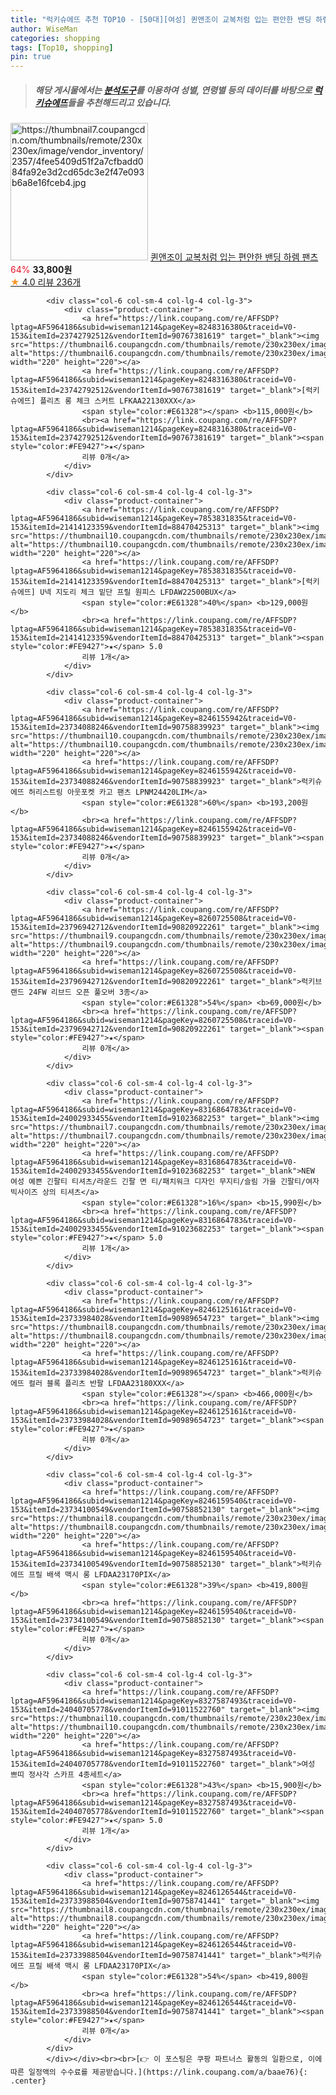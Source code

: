 ```yaml
---
title: "럭키슈에뜨 추천 TOP10 - [50대][여성] 퀸앤조이 교복처럼 입는 편안한 밴딩 하렘 팬츠"
author: WiseMan
categories: shopping
tags: [Top10, shopping]
pin: true
---
```


> ##### 해당 게시물에서는 [**분석도구**](https://itemscout.io/)를 이용하여 **성별**, **연령별** 등의 데이터를 바탕으로 [**럭키슈에뜨**](https://link.coupang.com/a/baae76)들을 추천해드리고 있습니다.
<div class="container"><div class="row">
            <div class="col-6 col-sm-4 col-lg-4 col-lg-3">
                <div class="product-container">
                    <a href="https://link.coupang.com/re/AFFSDP?lptag=AF5964186&subid=wiseman1214&pageKey=6589545248&traceid=V0-153&itemId=14863607759&vendorItemId=82102706667" target="_blank"><img src="https://thumbnail7.coupangcdn.com/thumbnails/remote/230x230ex/image/vendor_inventory/2357/4fee5409d51f2a7cfbadd084fa92e3d2cd65dc3e2f47e093b6a8e16fceb4.jpg" alt="https://thumbnail7.coupangcdn.com/thumbnails/remote/230x230ex/image/vendor_inventory/2357/4fee5409d51f2a7cfbadd084fa92e3d2cd65dc3e2f47e093b6a8e16fceb4.jpg" width="220" height="220"></a>
                    <a href="https://link.coupang.com/re/AFFSDP?lptag=AF5964186&subid=wiseman1214&pageKey=6589545248&traceid=V0-153&itemId=14863607759&vendorItemId=82102706667" target="_blank">퀸앤조이 교복처럼 입는 편안한 밴딩 하렘 팬츠</a>
                    <span style="color:#E61328">64%</span> <b>33,800원</b>
                    <br><a href="https://link.coupang.com/re/AFFSDP?lptag=AF5964186&subid=wiseman1214&pageKey=6589545248&traceid=V0-153&itemId=14863607759&vendorItemId=82102706667" target="_blank"><span style="color:#FE9427">★</span> 4.0
                    리뷰 236개</a>
                </div>
            </div>
            
            <div class="col-6 col-sm-4 col-lg-4 col-lg-3">
                <div class="product-container">
                    <a href="https://link.coupang.com/re/AFFSDP?lptag=AF5964186&subid=wiseman1214&pageKey=8248316380&traceid=V0-153&itemId=23742792512&vendorItemId=90767381619" target="_blank"><img src="https://thumbnail6.coupangcdn.com/thumbnails/remote/230x230ex/image/vendor_inventory/bf92/f31a06fe92b7cc66df66539fdca31d2e8b771067d7f00fdfbcb15f188a22.jpg" alt="https://thumbnail6.coupangcdn.com/thumbnails/remote/230x230ex/image/vendor_inventory/bf92/f31a06fe92b7cc66df66539fdca31d2e8b771067d7f00fdfbcb15f188a22.jpg" width="220" height="220"></a>
                    <a href="https://link.coupang.com/re/AFFSDP?lptag=AF5964186&subid=wiseman1214&pageKey=8248316380&traceid=V0-153&itemId=23742792512&vendorItemId=90767381619" target="_blank">[럭키슈에뜨] 플리츠 롱 체크 스커트 LFKAA22130XXX</a>
                    <span style="color:#E61328"></span> <b>115,000원</b>
                    <br><a href="https://link.coupang.com/re/AFFSDP?lptag=AF5964186&subid=wiseman1214&pageKey=8248316380&traceid=V0-153&itemId=23742792512&vendorItemId=90767381619" target="_blank"><span style="color:#FE9427">★</span> 
                    리뷰 0개</a>
                </div>
            </div>
            
            <div class="col-6 col-sm-4 col-lg-4 col-lg-3">
                <div class="product-container">
                    <a href="https://link.coupang.com/re/AFFSDP?lptag=AF5964186&subid=wiseman1214&pageKey=7853831835&traceid=V0-153&itemId=21414123359&vendorItemId=88470425313" target="_blank"><img src="https://thumbnail10.coupangcdn.com/thumbnails/remote/230x230ex/image/vendor_inventory/1ab9/d7c40a6a064ce35d1365a1424314f14a1cf19b991d35d189670ede5ce350.jpg" alt="https://thumbnail10.coupangcdn.com/thumbnails/remote/230x230ex/image/vendor_inventory/1ab9/d7c40a6a064ce35d1365a1424314f14a1cf19b991d35d189670ede5ce350.jpg" width="220" height="220"></a>
                    <a href="https://link.coupang.com/re/AFFSDP?lptag=AF5964186&subid=wiseman1214&pageKey=7853831835&traceid=V0-153&itemId=21414123359&vendorItemId=88470425313" target="_blank">[럭키슈에뜨] U넥 지도리 체크 밑단 프릴 원피스 LFDAW22500BUX</a>
                    <span style="color:#E61328">40%</span> <b>129,000원</b>
                    <br><a href="https://link.coupang.com/re/AFFSDP?lptag=AF5964186&subid=wiseman1214&pageKey=7853831835&traceid=V0-153&itemId=21414123359&vendorItemId=88470425313" target="_blank"><span style="color:#FE9427">★</span> 5.0
                    리뷰 1개</a>
                </div>
            </div>
            
            <div class="col-6 col-sm-4 col-lg-4 col-lg-3">
                <div class="product-container">
                    <a href="https://link.coupang.com/re/AFFSDP?lptag=AF5964186&subid=wiseman1214&pageKey=8246155942&traceid=V0-153&itemId=23734088246&vendorItemId=90758839923" target="_blank"><img src="https://thumbnail10.coupangcdn.com/thumbnails/remote/230x230ex/image/vendor_inventory/0bcc/95ef9a73cf3cbcb96b3967cd7537c6d715ad6649578cb3138b574c46760d.jpg" alt="https://thumbnail10.coupangcdn.com/thumbnails/remote/230x230ex/image/vendor_inventory/0bcc/95ef9a73cf3cbcb96b3967cd7537c6d715ad6649578cb3138b574c46760d.jpg" width="220" height="220"></a>
                    <a href="https://link.coupang.com/re/AFFSDP?lptag=AF5964186&subid=wiseman1214&pageKey=8246155942&traceid=V0-153&itemId=23734088246&vendorItemId=90758839923" target="_blank">럭키슈에뜨 허리스트링 아웃포켓 카고 팬츠 LPNM24420LIM</a>
                    <span style="color:#E61328">60%</span> <b>193,200원</b>
                    <br><a href="https://link.coupang.com/re/AFFSDP?lptag=AF5964186&subid=wiseman1214&pageKey=8246155942&traceid=V0-153&itemId=23734088246&vendorItemId=90758839923" target="_blank"><span style="color:#FE9427">★</span> 
                    리뷰 0개</a>
                </div>
            </div>
            
            <div class="col-6 col-sm-4 col-lg-4 col-lg-3">
                <div class="product-container">
                    <a href="https://link.coupang.com/re/AFFSDP?lptag=AF5964186&subid=wiseman1214&pageKey=8260725508&traceid=V0-153&itemId=23796942712&vendorItemId=90820922261" target="_blank"><img src="https://thumbnail9.coupangcdn.com/thumbnails/remote/230x230ex/image/vendor_inventory/8470/27b68ecffb6e30137e917696530b899b81c925da29580f062aed71a8ef1d.jpg" alt="https://thumbnail9.coupangcdn.com/thumbnails/remote/230x230ex/image/vendor_inventory/8470/27b68ecffb6e30137e917696530b899b81c925da29580f062aed71a8ef1d.jpg" width="220" height="220"></a>
                    <a href="https://link.coupang.com/re/AFFSDP?lptag=AF5964186&subid=wiseman1214&pageKey=8260725508&traceid=V0-153&itemId=23796942712&vendorItemId=90820922261" target="_blank">럭키브랜드 24FW 리브드 오픈 풀오버 3종</a>
                    <span style="color:#E61328">54%</span> <b>69,000원</b>
                    <br><a href="https://link.coupang.com/re/AFFSDP?lptag=AF5964186&subid=wiseman1214&pageKey=8260725508&traceid=V0-153&itemId=23796942712&vendorItemId=90820922261" target="_blank"><span style="color:#FE9427">★</span> 
                    리뷰 0개</a>
                </div>
            </div>
            
            <div class="col-6 col-sm-4 col-lg-4 col-lg-3">
                <div class="product-container">
                    <a href="https://link.coupang.com/re/AFFSDP?lptag=AF5964186&subid=wiseman1214&pageKey=8316864783&traceid=V0-153&itemId=24002933455&vendorItemId=91023682253" target="_blank"><img src="https://thumbnail7.coupangcdn.com/thumbnails/remote/230x230ex/image/vendor_inventory/6ac4/0a203c1e5f9856b58542df7cd3e3dad4356e271bba692e6d05084a420d9f.jpg" alt="https://thumbnail7.coupangcdn.com/thumbnails/remote/230x230ex/image/vendor_inventory/6ac4/0a203c1e5f9856b58542df7cd3e3dad4356e271bba692e6d05084a420d9f.jpg" width="220" height="220"></a>
                    <a href="https://link.coupang.com/re/AFFSDP?lptag=AF5964186&subid=wiseman1214&pageKey=8316864783&traceid=V0-153&itemId=24002933455&vendorItemId=91023682253" target="_blank">NEW 여성 예쁜 긴팔티 티셔츠/라운드 긴팔 면 티/패치워크 디자인 무지티/슬림 가을 긴팔티/여자 빅사이즈 상의 티셔츠</a>
                    <span style="color:#E61328">16%</span> <b>15,990원</b>
                    <br><a href="https://link.coupang.com/re/AFFSDP?lptag=AF5964186&subid=wiseman1214&pageKey=8316864783&traceid=V0-153&itemId=24002933455&vendorItemId=91023682253" target="_blank"><span style="color:#FE9427">★</span> 5.0
                    리뷰 1개</a>
                </div>
            </div>
            
            <div class="col-6 col-sm-4 col-lg-4 col-lg-3">
                <div class="product-container">
                    <a href="https://link.coupang.com/re/AFFSDP?lptag=AF5964186&subid=wiseman1214&pageKey=8246125161&traceid=V0-153&itemId=23733984028&vendorItemId=90989654723" target="_blank"><img src="https://thumbnail8.coupangcdn.com/thumbnails/remote/230x230ex/image/vendor_inventory/4bf5/bbf9e3e3ec28bf242c3b1ff7ae2953eba8e029bfd77e087cf0f3f9a3a5fc.jpg" alt="https://thumbnail8.coupangcdn.com/thumbnails/remote/230x230ex/image/vendor_inventory/4bf5/bbf9e3e3ec28bf242c3b1ff7ae2953eba8e029bfd77e087cf0f3f9a3a5fc.jpg" width="220" height="220"></a>
                    <a href="https://link.coupang.com/re/AFFSDP?lptag=AF5964186&subid=wiseman1214&pageKey=8246125161&traceid=V0-153&itemId=23733984028&vendorItemId=90989654723" target="_blank">럭키슈에뜨 컬러 블록 플리츠 반팔 LFDAA23180XXX</a>
                    <span style="color:#E61328"></span> <b>466,000원</b>
                    <br><a href="https://link.coupang.com/re/AFFSDP?lptag=AF5964186&subid=wiseman1214&pageKey=8246125161&traceid=V0-153&itemId=23733984028&vendorItemId=90989654723" target="_blank"><span style="color:#FE9427">★</span> 
                    리뷰 0개</a>
                </div>
            </div>
            
            <div class="col-6 col-sm-4 col-lg-4 col-lg-3">
                <div class="product-container">
                    <a href="https://link.coupang.com/re/AFFSDP?lptag=AF5964186&subid=wiseman1214&pageKey=8246159540&traceid=V0-153&itemId=23734100549&vendorItemId=90758852130" target="_blank"><img src="https://thumbnail8.coupangcdn.com/thumbnails/remote/230x230ex/image/vendor_inventory/f65c/86b1fde98eaddc197cf0b16e9da69af31a9fd86de5737a8047131c1ebaf8.jpg" alt="https://thumbnail8.coupangcdn.com/thumbnails/remote/230x230ex/image/vendor_inventory/f65c/86b1fde98eaddc197cf0b16e9da69af31a9fd86de5737a8047131c1ebaf8.jpg" width="220" height="220"></a>
                    <a href="https://link.coupang.com/re/AFFSDP?lptag=AF5964186&subid=wiseman1214&pageKey=8246159540&traceid=V0-153&itemId=23734100549&vendorItemId=90758852130" target="_blank">럭키슈에뜨 프릴 배색 맥시 롱 LFDAA23170PIX</a>
                    <span style="color:#E61328">39%</span> <b>419,800원</b>
                    <br><a href="https://link.coupang.com/re/AFFSDP?lptag=AF5964186&subid=wiseman1214&pageKey=8246159540&traceid=V0-153&itemId=23734100549&vendorItemId=90758852130" target="_blank"><span style="color:#FE9427">★</span> 
                    리뷰 0개</a>
                </div>
            </div>
            
            <div class="col-6 col-sm-4 col-lg-4 col-lg-3">
                <div class="product-container">
                    <a href="https://link.coupang.com/re/AFFSDP?lptag=AF5964186&subid=wiseman1214&pageKey=8327587493&traceid=V0-153&itemId=24040705778&vendorItemId=91011522760" target="_blank"><img src="https://thumbnail10.coupangcdn.com/thumbnails/remote/230x230ex/image/vendor_inventory/1f0c/343037042c3a146149f09784180576f9f3b0a9599e852a0a2fd065dc91b8.png" alt="https://thumbnail10.coupangcdn.com/thumbnails/remote/230x230ex/image/vendor_inventory/1f0c/343037042c3a146149f09784180576f9f3b0a9599e852a0a2fd065dc91b8.png" width="220" height="220"></a>
                    <a href="https://link.coupang.com/re/AFFSDP?lptag=AF5964186&subid=wiseman1214&pageKey=8327587493&traceid=V0-153&itemId=24040705778&vendorItemId=91011522760" target="_blank">여성 쁘띠 정사각 스카프 4종세트</a>
                    <span style="color:#E61328">43%</span> <b>15,900원</b>
                    <br><a href="https://link.coupang.com/re/AFFSDP?lptag=AF5964186&subid=wiseman1214&pageKey=8327587493&traceid=V0-153&itemId=24040705778&vendorItemId=91011522760" target="_blank"><span style="color:#FE9427">★</span> 5.0
                    리뷰 1개</a>
                </div>
            </div>
            
            <div class="col-6 col-sm-4 col-lg-4 col-lg-3">
                <div class="product-container">
                    <a href="https://link.coupang.com/re/AFFSDP?lptag=AF5964186&subid=wiseman1214&pageKey=8246126544&traceid=V0-153&itemId=23733988504&vendorItemId=90758741441" target="_blank"><img src="https://thumbnail8.coupangcdn.com/thumbnails/remote/230x230ex/image/vendor_inventory/5bc1/5fcc50c43e5aaf783d0bbbe1b5d9c72bb9303844a4054519129a088de524.jpg" alt="https://thumbnail8.coupangcdn.com/thumbnails/remote/230x230ex/image/vendor_inventory/5bc1/5fcc50c43e5aaf783d0bbbe1b5d9c72bb9303844a4054519129a088de524.jpg" width="220" height="220"></a>
                    <a href="https://link.coupang.com/re/AFFSDP?lptag=AF5964186&subid=wiseman1214&pageKey=8246126544&traceid=V0-153&itemId=23733988504&vendorItemId=90758741441" target="_blank">럭키슈에뜨 프릴 배색 맥시 롱 LFDAA23170PIX</a>
                    <span style="color:#E61328">54%</span> <b>419,800원</b>
                    <br><a href="https://link.coupang.com/re/AFFSDP?lptag=AF5964186&subid=wiseman1214&pageKey=8246126544&traceid=V0-153&itemId=23733988504&vendorItemId=90758741441" target="_blank"><span style="color:#FE9427">★</span> 
                    리뷰 0개</a>
                </div>
            </div>
            </div></div><br><br>[👉 이 포스팅은 쿠팡 파트너스 활동의 일환으로, 이에 따른 일정액의 수수료를 제공받습니다.](https://link.coupang.com/a/baae76){: .center}